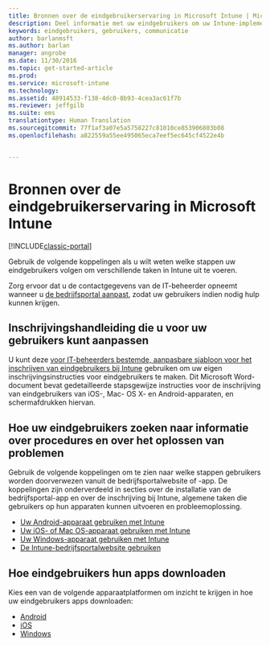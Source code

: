 ```yaml
---
title: Bronnen over de eindgebruikerservaring in Microsoft Intune | Microsoft Docs
description: Deel informatie met uw eindgebruikers om uw Intune-implementatie succesvol te maken.
keywords: eindgebruikers, gebruikers, communicatie
author: barlanmsft
ms.author: barlan
manager: angrobe
ms.date: 11/30/2016
ms.topic: get-started-article
ms.prod: 
ms.service: microsoft-intune
ms.technology: 
ms.assetid: 48914533-f138-4dc0-8b93-4cea3ac61f7b
ms.reviewer: jeffgilb
ms.suite: ems
translationtype: Human Translation
ms.sourcegitcommit: 77f1af3a07e5a5758227c81010ce853906803b08
ms.openlocfilehash: a822559a55ee495065eca7eef5ec645cf4522e4b


---
```


# <a name="resources-about-the-end-user-experience-with-microsoft-intune"></a>Bronnen over de eindgebruikerservaring in Microsoft Intune

[!INCLUDE[classic-portal](../includes/classic-portal.md)]

Gebruik de volgende koppelingen als u wilt weten welke stappen uw eindgebruikers volgen om verschillende taken in Intune uit te voeren.

Zorg ervoor dat u de contactgegevens van de IT-beheerder opneemt wanneer u [de bedrijfsportal aanpast](/Intune/get-started/start-with-a-paid-subscription-to-microsoft-intune-step-7), zodat uw gebruikers indien nodig hulp kunnen krijgen.

## <a name="enrollment-guide-that-you-can-customize-for-your-users"></a>Inschrijvingshandleiding die u voor uw gebruikers kunt aanpassen

U kunt deze [voor IT-beheerders bestemde, aanpasbare sjabloon voor het inschrijven van eindgebruikers bij Intune](https://gallery.technet.microsoft.com/End-user-Intune-enrollment-55dfd64a) gebruiken om uw eigen inschrijvingsinstructies voor eindgebruikers te maken. Dit Microsoft Word-document bevat gedetailleerde stapsgewijze instructies voor de inschrijving van eindgebruikers van iOS-, Mac- OS X- en Android-apparaten, en schermafdrukken hiervan.

## <a name="how-your-end-users-find-how-to-and-troubleshooting-information"></a>Hoe uw eindgebruikers zoeken naar informatie over procedures en over het oplossen van problemen

Gebruik de volgende koppelingen om te zien naar welke stappen gebruikers worden doorverwezen vanuit de bedrijfsportalwebsite of -app. De koppelingen zijn onderverdeeld in secties over de installatie van de bedrijfsportal-app en over de inschrijving bij Intune, algemene taken die gebruikers op hun apparaten kunnen uitvoeren en probleemoplossing.

- [Uw Android-apparaat gebruiken met Intune](/Intune/EndUser/using-your-android-device-with-intune)
- [Uw iOS- of Mac OS-apparaat gebruiken met Intune](/Intune/EndUser/using-your-iOS-or-macOS-device-with-intune)
- [Uw Windows-apparaat gebruiken met Intune](/Intune/EndUser/using-your-windows-device-with-intune)
- [De Intune-bedrijfsportalwebsite gebruiken](/Intune/EndUser/using-the-intune-company-portal-website)


## <a name="how-your-end-users-get-their-apps"></a>Hoe eindgebruikers hun apps downloaden

Kies een van de volgende apparaatplatformen om inzicht te krijgen in hoe uw eindgebruikers apps downloaden:

- [Android](how-your-android-users-get-their-apps.md)
- [iOS](how-your-ios-users-get-their-apps.md)
- [Windows](how-your-windows-users-get-their-apps.md)



<!--HONumber=Jan17_HO1-->



